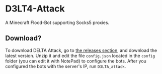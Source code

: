 # D3LT4-Attack
A Minecraft Flood-Bot supporting Socks5 proxies.

## Download?
To download DELTA Attack, go to [the releases section](https://github.com/XfedeX/D3LT4-Attack/releases), and download the latest version.
Unzip it and edit the file `config.json` located in the `config` folder (you can edit it with NotePad) to configure the bots.
After you configured the bots with the server's IP, run `D3LTA_attack`.
